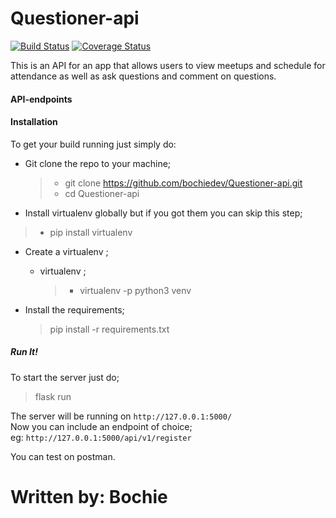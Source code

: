 # Questioner-api

[![Build Status](https://travis-ci.com/bochiedev/Questioner-api.svg?branch=master)](https://travis-ci.com/bochiedev/Questioner-api) [![Coverage Status](https://coveralls.io/repos/github/bochiedev/Questioner-api/badge.svg?branch=master)](https://coveralls.io/github/bochiedev/Questioner-api?branch=master)

This is an API for an app that allows users to view meetups and schedule for attendance as well as ask questions and comment on questions.

#### API-endpoints



#### Installation

To get your build running just simply do:

* Git clone the repo to your machine;
  >  * git clone https://github.com/bochiedev/Questioner-api.git
  >  * cd Questioner-api

* Install virtualenv globally but if you got them you can skip this step;
> * pip install virtualenv

* Create a virtualenv ;
    * virtualenv ;
        > * virtualenv -p python3 venv             


* Install the requirements;
   > pip install -r requirements.txt

##### Run It!

To start the server just do;
> flask run

The server will be running on    `http://127.0.0.1:5000/`   
Now you can include an endpoint of choice;   
eg:   `http://127.0.0.1:5000/api/v1/register`


You can test on postman.


# Written by: Bochie

